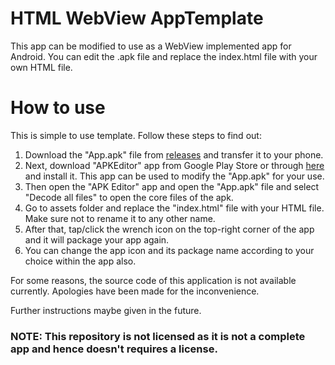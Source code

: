 # HTML WebView AppTemplate
This app can be modified to use as a WebView implemented app for Android. You can edit the .apk file and replace the index.html file with your own HTML file.


# How to use

This is simple to use template. Follow these steps to find out:

1. Download the "App.apk" file from <a href="https://github.com/GitHubUser331/HTML-WebView-AppTemplate/releases">releases</a> and transfer it to your phone.
2. Next, download "APKEditor" app from Google Play Store or through <a href="https://github.com/GitHubUser331/HTML-WebView-AppTemplate/raw/alt/APK%20Editor.apk">here</a> and install it. This app can be used to modify the "App.apk" for your use.
3. Then open the "APK Editor" app and open the "App.apk" file and select "Decode all files" to open the core files of the apk.
4. Go to assets folder and replace the "index.html" file with your HTML file. Make sure not to rename it to any other name.
5. After that, tap/click the wrench icon on the top-right corner of the app and it will package your app again.
6. You can change the app icon and its package name according to your choice within the app also.

For some reasons, the source code of this application is not available currently. Apologies have been made for the inconvenience.

Further instructions maybe given in the future.

### NOTE: This repository is not licensed as it is not a complete app and hence doesn't requires a license.


